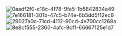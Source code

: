 ![0aadf2f0-c18c-4f78-9fa5-1b5842834a49](https://github.com/sakibsarker/airbnb_frontend/assets/95316668/4c47a7df-1b2d-49a9-a582-dfb489e2c03a)
![7e166181-301b-47c5-b74e-6b5dd5f12ec6](https://github.com/sakibsarker/airbnb_frontend/assets/95316668/cd28731f-82b7-4306-ac3a-e3a76827cb18)
![29027a0c-71cd-4112-90cd-4e700cc1268a](https://github.com/sakibsarker/airbnb_frontend/assets/95316668/ed53f016-5c7b-4628-bccc-86e642a94637)
![8e8cf555-2360-4afc-9cf1-66667125e1d7](https://github.com/sakibsarker/airbnb_frontend/assets/95316668/b36e4844-bca4-4422-89ce-30236e2a088b)
